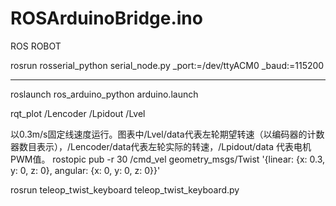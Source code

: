 # ROSArduinoBridge.ino
ROS ROBOT

rosrun rosserial_python serial_node.py _port:=/dev/ttyACM0 _baud:=115200

**************************************************************************

roslaunch ros_arduino_python arduino.launch

rqt_plot /Lencoder /Lpidout /Lvel 

以0.3m/s固定线速度运行。图表中/Lvel/data代表左轮期望转速（以编码器的计数器数目表示），/Lencoder/data代表左轮实际的转速，/Lpidout/data 代表电机PWM值。
rostopic pub -r 30  /cmd_vel geometry_msgs/Twist '{linear: {x: 0.3, y: 0, z: 0}, angular: {x: 0, y: 0, z: 0}}'

rosrun teleop_twist_keyboard teleop_twist_keyboard.py


